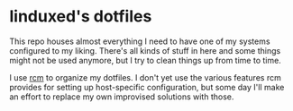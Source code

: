 linduxed's dotfiles
===================

This repo houses almost everything I need to have one of my systems configured to my liking.
There's all kinds of stuff in here and some things might not be used anymore, but I try to clean things up from time to time.

I use [rcm](https://github.com/thoughtbot/rcm) to organize my dotfiles.
I don't yet use the various features rcm provides for setting up host-specific configuration, but some day I'll make an effort to replace my own improvised solutions with those.
